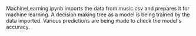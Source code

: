 MachineLearning.ipynb imports the data from music.csv and prepares it for machine learning.
A decision making tree as a model is being trained by the data imported.
Various predictions are being made to check the model's accuracy.
